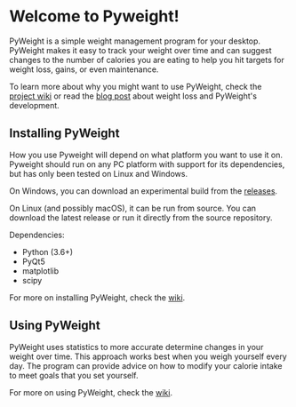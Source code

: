 # Welcome to Pyweight!

PyWeight is a simple weight management program for your desktop. 
PyWeight makes it easy to track your weight over time and can
suggest changes to the number of calories you are eating to help you
hit targets for weight loss, gains, or even maintenance.

To learn more about why you might want to use PyWeight, check the
[project wiki]() or read the
[blog post]()
about weight loss and PyWeight's development.

## Installing PyWeight

How you use Pyweight will depend on what platform you want to use it
on. Pyweight should run on any PC platform with support for its
dependencies, but has only been tested on Linux and Windows.

On Windows, you can download an experimental build from the
[releases]().

On Linux (and possibly macOS), it can be run from source. You can
download the latest release or run it directly from the source
repository.

Dependencies:

 * Python (3.6+)
 * PyQt5
 * matplotlib
 * scipy
 
For more on installing PyWeight, check the [wiki]().

## Using PyWeight

PyWeight uses statistics to more accurate determine changes in your
weight over time. This approach works best when you weigh yourself
every day. The program can provide advice on how to modify your
calorie intake to meet goals that you set yourself.

For more on using PyWeight, check the [wiki]().
